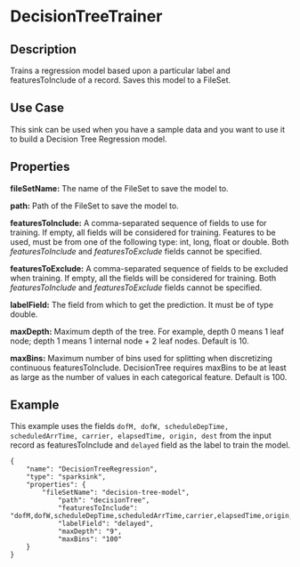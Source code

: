 # DecisionTreeTrainer


Description
-----------
Trains a regression model based upon a particular label and featuresToInclude of a record. Saves this model to a FileSet.

Use Case
--------
This sink can be used when you have a sample data and you want to use it to build a Decision Tree Regression model.

Properties
----------
**fileSetName:** The name of the FileSet to save the model to.

**path:** Path of the FileSet to save the model to.

**featuresToInclude:** A comma-separated sequence of fields to use for training. If empty, all fields will be
considered for training. Features to be used, must be from one of the following type: int, long, float or double. Both
*featuresToInclude* and *featuresToExclude* fields cannot be specified.

**featuresToExclude:** A comma-separated sequence of fields to be excluded when training. If empty, all the fields will
be considered for training.  Both *featuresToInclude* and *featuresToExclude* fields cannot be specified.

**labelField:** The field from which to get the prediction. It must be of type double.

**maxDepth:** Maximum depth of the tree.
For example, depth 0 means 1 leaf node; depth 1 means 1 internal node + 2 leaf nodes. Default is 10.

**maxBins:** Maximum number of bins used for splitting when discretizing continuous featuresToInclude. DecisionTree
requires maxBins to be at least as large as the number of values in each categorical feature. Default is 100.


Example
-------
This example uses the fields ``dofM, dofW, scheduleDepTime, scheduledArrTime, carrier, elapsedTime, origin, dest`` from
the input record as featuresToInclude and ``delayed`` field as the label to train the model.

    {
        "name": "DecisionTreeRegression",
        "type": "sparksink",
        "properties": {
            "fileSetName": "decision-tree-model",
        		"path": "decisionTree",
        		"featuresToInclude": "dofM,dofW,scheduleDepTime,scheduledArrTime,carrier,elapsedTime,origin,dest",
        		"labelField": "delayed",
        		"maxDepth": "9",
        		"maxBins": "100"
        }
    }
